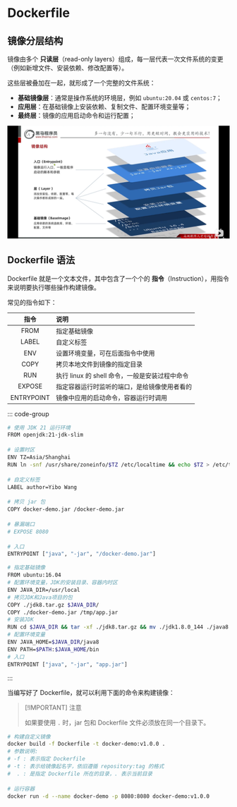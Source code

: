 # Dockerfile

## 镜像分层结构

镜像由多个 **只读层**（read-only layers）组成，每一层代表一次文件系统的变更（例如新增文件、安装依赖、修改配置等）。

这些层被叠加在一起，就形成了一个完整的文件系统：

- **基础镜像层**：通常是操作系统的环境层，例如 `ubuntu:20.04` 或 `centos:7`；
- **应用层**：在基础镜像上安装依赖、复制文件、配置环境变量等；
- **最终层**：镜像的应用启动命令和运行配置；

<img src="./assets/4.png" alt="镜像结构" />



## Dockerfile 语法

Dockerfile 就是一个文本文件，其中包含了一个个的 **指令**（Instruction），用指令来说明要执行哪些操作构建镜像。

常见的指令如下：

|    指令    | 说明                                           |
| :--------: | :--------------------------------------------- |
|    FROM    | 指定基础镜像                                   |
|   LABEL    | 自定义标签                                     |
|    ENV     | 设置环境变量，可在后面指令中使用               |
|    COPY    | 拷贝本地文件到镜像的指定目录                   |
|    RUN     | 执行 linux 的 shell 命令，一般是安装过程中命令 |
|   EXPOSE   | 指定容器运行时监听的端口，是给镜像使用者看的   |
| ENTRYPOINT | 镜像中应用的启动命令，容器运行时调用           |

::: code-group

```bash [基于基础镜像构建]
# 使用 JDK 21 运行环境
FROM openjdk:21-jdk-slim

# 设置时区
ENV TZ=Asia/Shanghai
RUN ln -snf /usr/share/zoneinfo/$TZ /etc/localtime && echo $TZ > /etc/timezone

# 自定义标签
LABEL author=Yibo Wang

# 拷贝 jar 包
COPY docker-demo.jar /docker-demo.jar

# 暴漏端口
# EXPOSE 8080

# 入口
ENTRYPOINT ["java", "-jar", "/docker-demo.jar"]
```

```bash [手动构建镜像]
# 指定基础镜像
FROM ubuntu:16.04
# 配置环境变量，JDK的安装目录、容器内时区
ENV JAVA_DIR=/usr/local
# 拷贝JDK和Java项目的包
COPY ./jdk8.tar.gz $JAVA_DIR/
COPY ./docker-demo.jar /tmp/app.jar
# 安装JDK
RUN cd $JAVA_DIR && tar -xf ./jdk8.tar.gz && mv ./jdk1.8.0_144 ./java8
# 配置环境变量
ENV JAVA_HOME=$JAVA_DIR/java8
ENV PATH=$PATH:$JAVA_HOME/bin
# 入口
ENTRYPOINT ["java", "-jar", "app.jar"]
```

:::

当编写好了 Dockerfile，就可以利用下面的命令来构建镜像：

> [!IMPORTANT] 注意
>
> 如果要使用 `.` 时，jar 包和 Dockerfile 文件必须放在同一个目录下。

```bash
# 构建自定义镜像
docker build -f Dockerfile -t docker-demo:v1.0.0 .
# 参数说明: 
# -f : 表示指定 Dockerfile
# -t : 表示给镜像起名字，依旧遵循 repository:tag 的格式
#  . : 是指定 Dockerfile 所在的目录，. 表示当前目录

# 运行容器
docker run -d --name docker-demo -p 8080:8080 docker-demo:v1.0.0
```








